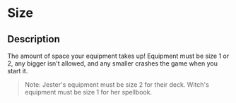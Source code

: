 # Size
## Description
The amount of space your equipment takes up! Equipment must be size 1 or 2, any bigger isn't allowed, and any smaller crashes the game when you start it.

> Note: Jester's equipment must be size 2 for their deck. Witch's equipment must be size 1 for her spellbook.